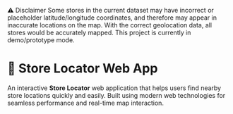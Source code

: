 ⚠️ Disclaimer
Some stores in the current dataset may have incorrect or placeholder latitude/longitude coordinates, and therefore may appear in inaccurate locations on the map. With the correct geolocation data, all stores would be accurately mapped. This project is currently in demo/prototype mode.
# 📍 Store Locator Web App

An interactive **Store Locator** web application that helps users find nearby store locations quickly and easily. Built using modern web technologies for seamless performance and real-time map interaction.
